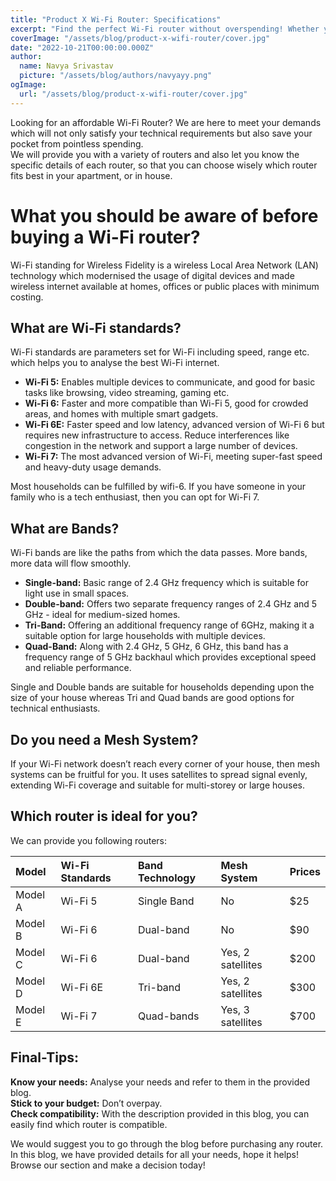 ```yaml
---
title: "Product X Wi-Fi Router: Specifications"
excerpt: "Find the perfect Wi-Fi router without overspending! Whether you need Wi-Fi 5 for basic use or Wi-Fi 7 for high-speed performance, our guide helps you choose the best fit. Compare models, check features, and upgrade your internet today! 🚀"
coverImage: "/assets/blog/product-x-wifi-router/cover.jpg"
date: "2022-10-21T00:00:00.000Z"
author:
  name: Navya Srivastav
  picture: "/assets/blog/authors/navyayy.png"
ogImage:
  url: "/assets/blog/product-x-wifi-router/cover.jpg"
---
```


Looking for an affordable Wi-Fi Router? We are here to meet your demands which will not only satisfy your technical requirements but also save your pocket from pointless spending.   
We will provide you with a variety of routers and also let you know the specific details of each router, so that you can choose wisely which router fits best in your apartment, or in house.  

# What you should be aware of before buying a Wi-Fi router?

Wi-Fi standing for Wireless Fidelity is a wireless Local Area Network (LAN) technology which modernised the usage of digital devices and made wireless internet available at homes, offices or public places with minimum costing.

## What are Wi-Fi standards?

Wi-Fi standards are parameters set for Wi-Fi including speed, range etc. which helps you to analyse the best Wi-Fi internet.

* **Wi-Fi 5:** Enables multiple devices to communicate, and good for basic tasks like browsing, video streaming, gaming etc.  
* **Wi-Fi 6:** Faster and more compatible than Wi-Fi 5, good for crowded areas, and homes with multiple smart gadgets.  
* **Wi-Fi 6E:** Faster speed and low latency, advanced version of Wi-Fi 6 but requires new infrastructure to access. Reduce interferences like congestion in the network and support a large number of devices.  
* **Wi-Fi 7:** The most advanced version of Wi-Fi, meeting super-fast speed and heavy-duty usage demands.

Most households can be fulfilled by wifi-6. If you have someone in your family who is a tech enthusiast, then you can opt for Wi-Fi 7\.

## What are Bands?

Wi-Fi bands are like the paths from which the data passes. More bands, more data  will flow smoothly.

* **Single-band:** Basic range of 2.4 GHz frequency which is suitable for light use in small spaces.  
* **Double-band:** Offers two separate frequency ranges of 2.4 GHz and 5 GHz \- ideal for medium-sized homes.  
* **Tri-Band:** Offering an additional frequency range of 6GHz, making it a suitable option for large households with multiple devices.  
* **Quad-Band:**  Along with 2.4 GHz, 5 GHz, 6 GHz, this band has a frequency range of 5 GHz backhaul which provides exceptional speed and reliable performance.

Single and Double bands are suitable for households depending upon the size of your house whereas Tri and Quad bands are good options for technical enthusiasts.

## Do you need a Mesh System?

If your Wi-Fi network doesn’t reach every corner of your house, then mesh systems can be fruitful for you. It uses satellites to spread signal evenly, extending Wi-Fi coverage and suitable for multi-storey or large houses.

## Which router is ideal for you?

We can provide you following routers:

| Model | Wi-Fi Standards | Band Technology | Mesh System | Prices |
| :---- | :---- | :---- | :---- | :---- |
| Model A | Wi-Fi 5 | Single Band | No | $25 |
| Model B | Wi-Fi 6 | Dual-band | No | $90 |
| Model C | Wi-Fi 6 | Dual-band | Yes, 2 satellites | $200 |
| Model D | Wi-Fi 6E | Tri-band | Yes, 2 satellites | $300 |
| Model E | Wi-Fi 7 | Quad-bands | Yes, 3 satellites | $700 |

## Final-Tips:

**Know your needs:** Analyse your needs and refer to them in the provided blog.  
**Stick to your budget:** Don’t overpay.   
**Check compatibility:** With the description provided in this blog, you can easily find which router is compatible.

We would suggest you to go through the blog before purchasing any router. In this blog, we have provided details for all your needs, hope it helps\! Browse our section and make a decision today\!